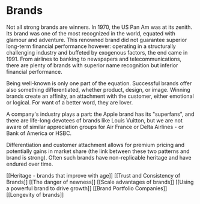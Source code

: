 # Brands
Not all strong brands are winners. In 1970, the US Pan Am was at its zenith. Its brand was one of the most recognized in the world, equated with glamour and adventure. This renowned brand did not guarantee superior long-term financial performance however: operating in a structurally challenging industry and buffeted by exogenous factors, the end came in 1991. From airlines to banking to newspapers and telecommunications, there are plenty of brands with superior name recognition but inferior financial performance. 

Being well-known is only one part of the equation. Successful brands offer also something differentiated, whether product, design, or image. Winning brands create an affinity, an attachment with the customer, either emotional or logical. For want of a better word, they are lover.

A company's industry plays a part: the Apple brand has its "superfans", and there are life-long devotees of brands like Louis Vuitton, but we are not aware of similar appreciation groups for Air France or Delta Airlines - or Bank of America or HSBC. 

Differentiation and customer attachment allows for premium pricing and potentially gains in market share (the link between these two patterns and brand is strong). Often such brands have non-replicable heritage and have endured over time. 

[[Heritage - brands that improve with age]]
[[Trust and Consistency of Brands]]
[[The danger of newness]]
[[Scale advantages of brands]]
[[Using a powerful brand to drive growth]]
[[Brand Portfolio Companies]]
[[Longevity of brands]]



